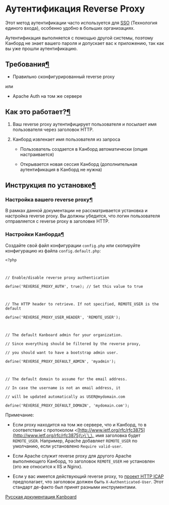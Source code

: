 Аутентификация Reverse Proxy
============================



Этот метод аутентификации часто используется для [SSO](https://ru.wikipedia.org/wiki/%D0%A2%D0%B5%D1%85%D0%BD%D0%BE%D0%BB%D0%BE%D0%B3%D0%B8%D1%8F_%D0%B5%D0%B4%D0%B8%D0%BD%D0%BE%D0%B3%D0%BE_%D0%B2%D1%85%D0%BE%D0%B4%D0%B0) (Технология единого входа), особенно удобно в больших организациях.



Аутентификация выполняется с помощью другой системы, поэтому Канборд не знает вашего пароля и допускает вас к приложению, так как вы уже прошли аутентификацию.



Требования[¶](#requirements "Ссылка на этот заголовок")
-------------------------------------------------------



-   Правильно сконфигурированный reverse proxy



или



-   Apache Auth на том же сервере



Как это работает?[¶](#how-does-this-work "Ссылка на этот заголовок")
--------------------------------------------------------------------



1.  Ваш reverse proxy аутентифицирует пользователя и посылает имя пользователя через заголовок HTTP.



2.  Канборд извлекает имя пользователя из запроса



    -   Пользователь создается в Канборд автоматически (опция настраивается)



    -   Открывается новая сессия Канборд (дополнительная аутентификация в Канборд не нужна)



Инструкция по установке[¶](#installation-instructions "Ссылка на этот заголовок")
---------------------------------------------------------------------------------



### Настройка вашего reverse proxy[¶](#setting-up-your-reverse-proxy "Ссылка на этот заголовок")



В рамках данной документации не рассматривается установка и настройка reverse proxy. Вы должны убедится, что логин пользователя отправляется с reverse proxy в заголовке HTTP.



### Настройки Канборда[¶](#setting-up-Kanboard "Ссылка на этот заголовок")



Создайте свой файл конфигурации `config.php` или скопируйте конфигурацию из файла `config.default.php`:



    <?php



    // Enable/disable reverse proxy authentication

    define('REVERSE_PROXY_AUTH', true); // Set this value to true



    // The HTTP header to retrieve. If not specified, REMOTE_USER is the default

    define('REVERSE_PROXY_USER_HEADER', 'REMOTE_USER');



    // The default Kanboard admin for your organization.

    // Since everything should be filtered by the reverse proxy,

    // you should want to have a bootstrap admin user.

    define('REVERSE_PROXY_DEFAULT_ADMIN', 'myadmin');



    // The default domain to assume for the email address.

    // In case the username is not an email address, it

    // will be updated automatically as USER@mydomain.com

    define('REVERSE_PROXY_DEFAULT_DOMAIN', 'mydomain.com');



Примечание:



-   Если proxy находится на том же сервере, что и Канборд, то в соответствии с протоколом \<[http://www.ietf.org/rfc/rfc3875](http://www.ietf.org/rfc/rfc3875)\>\`\_\_ имя заголовка будет `REMOTE_USER`. Например, Apache добавляет `REMOTE_USER` по умолчанию, если установлено `Require valid-user`.



-   Если Apache служит reverse proxy для другого Apache выполняющего Канборд, то заголовок `REMOTE_USER` не установлен (это же относится к IIS и Nginx).



-   Если у вас имеется действующий reverse proxy, то [проект HTTP ICAP](http://tools.ietf.org/html/draft-stecher-icap-subid-00#section-3.4) предполагает, что заголовок должен быть `X-Authenticated-User`. Этот стандарт де-факто был принят разными инструментами.



 



 



 



[Русская документация Kanboard](http://Kanboard.ru/doc/)

